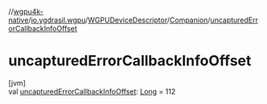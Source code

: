 //[wgpu4k-native](../../../../index.md)/[io.ygdrasil.wgpu](../../index.md)/[WGPUDeviceDescriptor](../index.md)/[Companion](index.md)/[uncapturedErrorCallbackInfoOffset](uncaptured-error-callback-info-offset.md)

# uncapturedErrorCallbackInfoOffset

[jvm]\
val [uncapturedErrorCallbackInfoOffset](uncaptured-error-callback-info-offset.md): [Long](https://kotlinlang.org/api/core/kotlin-stdlib/kotlin/-long/index.html) = 112